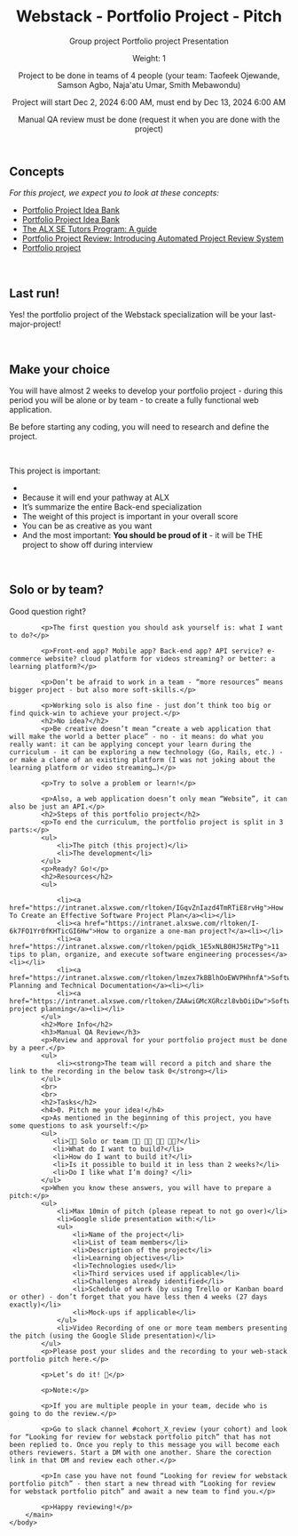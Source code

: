 <!DOCTYPE html>
<html lang="en" dir="ltr">
    <head>
        <meta charset="utf-8">
    </head>
    <body>
        <header>
            <h1>Webstack - Portfolio Project - Pitch</h1>
            <div>
                <span>Group project </span>
                <span>Portfolio project </span>
                <span>Presentation </span>
            </div>
            <div>
                <p>Weight: 1</p>
                <p>Project to be done in teams of 4 people (your team: Taofeek Ojewande, Samson Agbo, Naja'atu Umar, Smith Mebawondu)</p>
                <p> Project will start Dec 2, 2024 6:00 AM, must end by Dec 13, 2024 6:00 AM</p>
                <p>Manual QA review must be done (request it when you are done with the project)</p>
            </div>
        </header>
        <main>
            <h2>Concepts</h2>
            <p><em>For this project, we expect you to look at these concepts:</em></p>
            <ul>
                <li><a href="https://intranet.alxswe.com/concepts/102160">Portfolio Project Idea Bank</a></li>
                <li><a href="https://intranet.alxswe.com/concepts/102161">Portfolio Project Idea Bank</a></li>
                <li><a href="https://intranet.alxswe.com/concepts/107371">The ALX SE Tutors Program: A guide</a></li>
                <li><a href="https://intranet.alxswe.com/concepts/107416">Portfolio Project Review: Introducing Automated Project Review System</a></li>
                <li><a href="https://intranet.alxswe.com/concepts/548">Portfolio project</a></li>
            </ul>
            <br>
            <h2>Last run!</h2>
            <p>Yes! the portfolio project of the Webstack specialization will be your last-major-project!</p>
            <br>
            <h2>Make your choice</h2>
            <p>You will have almost 2 weeks to develop your portfolio project - during this period you will be alone or by team - to create a fully functional web application.</p>
            <p>Be before starting any coding, you will need to research and define the project.</p>
            <br>
            <p>This project is important:</p>
            <ul>
                <li><a href=""></a></li>
                <li>Because it will end your pathway at ALX</li>
                <li>It’s summarize the entire Back-end specialization</li>
                <li>The weight of this project is important in your overall score</li>
                <li>You can be as creative as you want</li>
                <li>And the most important: <strong>You should be proud of it</strong> - it will be THE project to show off during interview</li>
            </ul>
            <br>
            <h2>Solo or by team?</h2>
            <p>Good question right?</p>

            <p>The first question you should ask yourself is: what I want to do?</p>

            <p>Front-end app? Mobile app? Back-end app? API service? e-commerce website? cloud platform for videos streaming? or better: a learning platform?</p>

            <p>Don’t be afraid to work in a team - “more resources” means bigger project - but also more soft-skills.</p>

            <p>Working solo is also fine - just don’t think too big or find quick-win to achieve your project.</p>
            <h2>No idea?</h2>
            <p>Be creative doesn’t mean “create a web application that will make the world a better place” - no - it means: do what you really want: it can be applying concept your learn during the curriculum - it can be exploring a new technology (Go, Rails, etc.) - or make a clone of an existing platform (I was not joking about the learning platform or video streaming…)</p>

            <p>Try to solve a problem or learn!</p>

            <p>Also, a web application doesn’t only mean “Website”, it can also be just an API.</p>
            <h2>Steps of this portfolio project</h2>
            <p>To end the curriculum, the portfolio project is split in 3 parts:</p>
            <ul>
                <li>The pitch (this project)</li>
                <li>The development</li>
            </ul>
            <p>Ready? Go!</p>
            <h2>Resources</h2>
            <ul>

                <li><a href="https://intranet.alxswe.com/rltoken/IGqvZnIazd4TmRTiE8rvHg">How To Create an Effective Software Project Plan</a><li></li>
                <li><a href="https://intranet.alxswe.com/rltoken/I-6k7FO1Yr0fKHTicGI6Hw">How to organize a one-man project?</a><li></li>
                <li><a href="https://intranet.alxswe.com/rltoken/pqidk_1E5xNLB0HJ5HzTPg">11 tips to plan, organize, and execute software engineering processes</a><li></li>
                <li><a href="https://intranet.alxswe.com/rltoken/lmzex7kBBlhOoEWVPHhnfA">Software Planning and Technical Documentation</a><li></li>
                <li><a href="https://intranet.alxswe.com/rltoken/ZAAwiGMcXGRczl8vbOiiDw">Software project planning</a><li></li>
            </ul>
            <h2>More Info</h2>
            <h3>Manual QA Review</h3>
            <p>Review and approval for your portfolio project must be done by a peer.</p>
            <ul>
                <li><strong>The team will record a pitch and share the link to the recording in the below task 0</strong></li>
            </ul>
            <br>
            <br>
            <h2>Tasks</h2>
            <h4>0. Pitch me your idea!</h4>
            <p>As mentioned in the beginning of this project, you have some questions to ask yourself:</p>
            <ul>
               <li>👨‍💻 Solo or team 👩‍💻 👨‍💻 👩‍💻 👨‍💻?</li>
               <li>What do I want to build?</li>
               <li>How do I want to build it?</li>
               <li>Is it possible to build it in less than 2 weeks?</li>
               <li>Do I like what I’m doing? </li>
            </ul>
            <p>When you know these answers, you will have to prepare a pitch:</p>
            <ul>
                <li>Max 10min of pitch (please repeat to not go over)</li>
                <li>Google slide presentation with:</li>
                <ul>
                    <li>Name of the project</li>
                    <li>List of team members</li>
                    <li>Description of the project</li>
                    <li>Learning objectives</li>
                    <li>Technologies used</li>
                    <li>Third services used if applicable</li>
                    <li>Challenges already identified</li>
                    <li>Schedule of work (by using Trello or Kanban board or other) - don’t forget that you have less then 4 weeks (27 days exactly)</li>
                    <li>Mock-ups if applicable</li>
                </ul>
                <li>Video Recording of one or more team members presenting the pitch (using the Google Slide presentation)</li>
            </ul>
            <p>Please post your slides and the recording to your web-stack portfolio pitch here.</p>

            <p>Let’s do it! 💪</p>

            <p>Note:</p>

            <p>If you are multiple people in your team, decide who is going to do the review.</p>

            <p>Go to slack channel #cohort_X_review (your cohort) and look for “Looking for review for webstack portfolio pitch” that has not been replied to. Once you reply to this message you will become each others reviewers. Start a DM with one another. Share the corection link in that DM and review each other.</p>

            <p>In case you have not found “Looking for review for webstack portfolio pitch” - then start a new thread with “Looking for review for webstack portfolio pitch” and await a new team to find you.</p>

            <p>Happy reviewing!</p>
        </main>
    </body>
</html>
